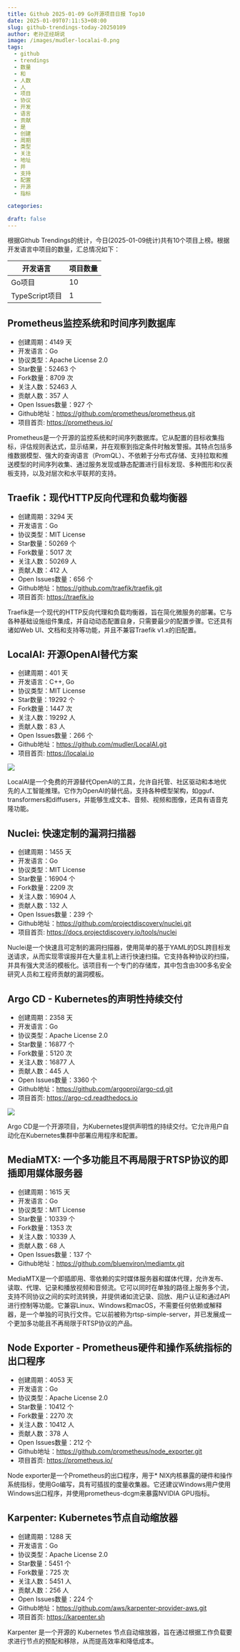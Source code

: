 ```yaml
---
title: Github 2025-01-09 Go开源项目日报 Top10
date: 2025-01-09T07:11:53+08:00
slug: github-trendings-today-20250109
author: 老孙正经胡说
image: /images/mudler-localai-0.png
tags:
  - github
  - trendings
  - 数量
  - 和
  - 人数
  - 人
  - 项目
  - 协议
  - 开发
  - 语言
  - 贡献
  - 是
  - 创建
  - 周期
  - 类型
  - 关注
  - 地址
  - 并
  - 支持
  - 配置
  - 开源
  - 指标

categories:

draft: false
---
```



根据Github Trendings的统计，今日(2025-01-09统计)共有10个项目上榜。根据开发语言中项目的数量，汇总情况如下：

| 开发语言 | 项目数量 |
|  ----  | ----  |
| Go项目 | 10 |
| TypeScript项目 | 1 |

## Prometheus监控系统和时间序列数据库

* 创建周期：4149 天
* 开发语言：Go
* 协议类型：Apache License 2.0
* Star数量：52463 个
* Fork数量：8709 次
* 关注人数：52463 人
* 贡献人数：357 人
* Open Issues数量：927 个
* Github地址：https://github.com/prometheus/prometheus.git
* 项目首页: https://prometheus.io/


Prometheus是一个开源的监控系统和时间序列数据库。它从配置的目标收集指标，评估规则表达式，显示结果，并在观察到指定条件时触发警报。其特点包括多维数据模型、强大的查询语言（PromQL）、不依赖于分布式存储、支持拉取和推送模型的时间序列收集、通过服务发现或静态配置进行目标发现、多种图形和仪表板支持，以及对层次和水平联邦的支持。

## Traefik：现代HTTP反向代理和负载均衡器

* 创建周期：3294 天
* 开发语言：Go
* 协议类型：MIT License
* Star数量：50269 个
* Fork数量：5017 次
* 关注人数：50269 人
* 贡献人数：412 人
* Open Issues数量：656 个
* Github地址：https://github.com/traefik/traefik.git
* 项目首页: https://traefik.io


Traefik是一个现代的HTTP反向代理和负载均衡器，旨在简化微服务的部署。它与各种基础设施组件集成，并自动动态配置自身，只需要最少的配置步骤。它还具有诸如Web UI、文档和支持等功能，并且不兼容Traefik v1.x的旧配置。

## LocalAI: 开源OpenAI替代方案

* 创建周期：401 天
* 开发语言：C++, Go
* 协议类型：MIT License
* Star数量：19292 个
* Fork数量：1447 次
* 关注人数：19292 人
* 贡献人数：83 人
* Open Issues数量：266 个
* Github地址：https://github.com/mudler/LocalAI.git
* 项目首页: https://localai.io


![](/images/mudler-localai-0.png)

LocalAI是一个免费的开源替代OpenAI的工具，允许自托管、社区驱动和本地优先的人工智能推理。它作为OpenAI的替代品，支持各种模型架构，如gguf、transformers和diffusers，并能够生成文本、音频、视频和图像，还具有语音克隆功能。

## Nuclei: 快速定制的漏洞扫描器

* 创建周期：1455 天
* 开发语言：Go
* 协议类型：MIT License
* Star数量：16904 个
* Fork数量：2209 次
* 关注人数：16904 人
* 贡献人数：132 人
* Open Issues数量：239 个
* Github地址：https://github.com/projectdiscovery/nuclei.git
* 项目首页: https://docs.projectdiscovery.io/tools/nuclei


Nuclei是一个快速且可定制的漏洞扫描器，使用简单的基于YAML的DSL跨目标发送请求，从而实现零误报并在大量主机上进行快速扫描。它支持各种协议的扫描，并具有强大灵活的模板化。该项目有一个专门的存储库，其中包含由300多名安全研究人员和工程师贡献的漏洞模板。

## Argo CD - Kubernetes的声明性持续交付

* 创建周期：2358 天
* 开发语言：Go
* 协议类型：Apache License 2.0
* Star数量：16877 个
* Fork数量：5120 次
* 关注人数：16877 人
* 贡献人数：445 人
* Open Issues数量：3360 个
* Github地址：https://github.com/argoproj/argo-cd.git
* 项目首页: https://argo-cd.readthedocs.io


![](/images/argoproj-argo-cd-0.png)

Argo CD是一个开源项目，为Kubernetes提供声明性的持续交付。它允许用户自动化在Kubernetes集群中部署应用程序和配置。

## MediaMTX: 一个多功能且不再局限于RTSP协议的即插即用媒体服务器

* 创建周期：1615 天
* 开发语言：Go
* 协议类型：MIT License
* Star数量：10339 个
* Fork数量：1353 次
* 关注人数：10339 人
* 贡献人数：68 人
* Open Issues数量：137 个
* Github地址：https://github.com/bluenviron/mediamtx.git


MediaMTX是一个即插即用、零依赖的实时媒体服务器和媒体代理，允许发布、读取、代理、记录和播放视频和音频流。它可以同时在单独的路径上服务多个流，支持不同协议之间的实时流转换，并提供诸如流记录、回放、用户认证和通过API进行控制等功能。它兼容Linux、Windows和macOS，不需要任何依赖或解释器，是一个单独的可执行文件。它以前被称为rtsp-simple-server，并已发展成一个更加多功能且不再局限于RTSP协议的产品。

## Node Exporter - Prometheus硬件和操作系统指标的出口程序

* 创建周期：4053 天
* 开发语言：Go
* 协议类型：Apache License 2.0
* Star数量：10412 个
* Fork数量：2270 次
* 关注人数：10412 人
* 贡献人数：378 人
* Open Issues数量：212 个
* Github地址：https://github.com/prometheus/node_exporter.git
* 项目首页: https://prometheus.io/


Node exporter是一个Prometheus的出口程序，用于* NIX内核暴露的硬件和操作系统指标，使用Go编写，具有可插拔的度量收集器。它还建议Windows用户使用Windows出口程序，并使用prometheus-dcgm来暴露NVIDIA GPU指标。

## Karpenter: Kubernetes节点自动缩放器

* 创建周期：1288 天
* 开发语言：Go
* 协议类型：Apache License 2.0
* Star数量：5451 个
* Fork数量：725 次
* 关注人数：5451 人
* 贡献人数：256 人
* Open Issues数量：224 个
* Github地址：https://github.com/aws/karpenter-provider-aws.git
* 项目首页: https://karpenter.sh


Karpenter 是一个开源的 Kubernetes 节点自动缩放器，旨在通过根据工作负载要求进行节点的预配和移除，从而提高效率和降低成本。

